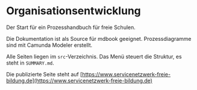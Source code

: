 # Organisationsentwicklung

Der Start für ein Prozesshandbuch für freie Schulen.

Die Dokumentation ist als Source für mdbook geeignet. 
Prozessdiagramme sind mit Camunda Modeler erstellt.

Alle Seiten liegen im `src`-Verzeichnis. Das Menü steuert die Struktur, es steht in `SUMMARY.md`.

Die publizierte Seite steht auf [https://www.servicenetzwerk-freie-bildung.de](https://www.servicenetzwerk-freie-bildung.de)